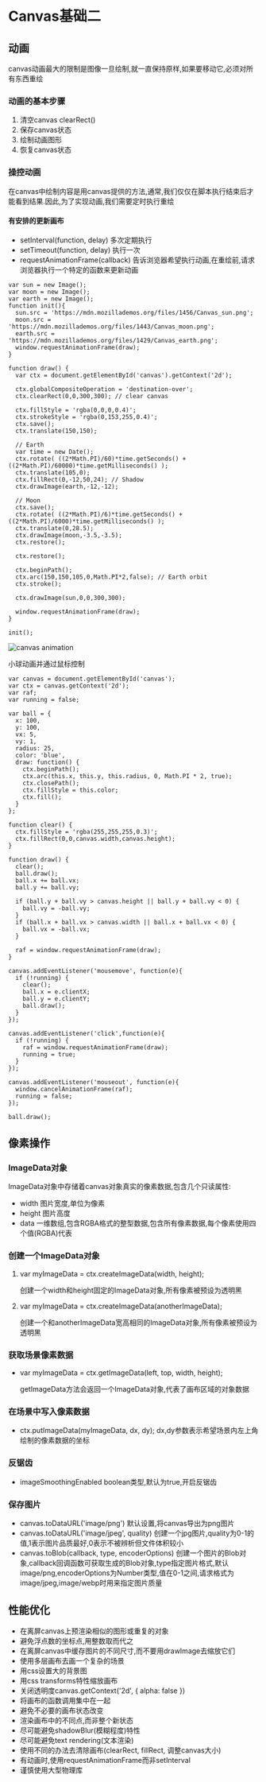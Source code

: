 # Canvas基础二

## 动画
canvas动画最大的限制是图像一旦绘制,就一直保持原样,如果要移动它,必须对所有东西重绘
### 动画的基本步骤
1. 清空canvas clearRect()
2. 保存canvas状态
3. 绘制动画图形
4. 恢复canvas状态

### 操控动画
在canvas中绘制内容是用canvas提供的方法,通常,我们仅仅在脚本执行结束后才能看到结果.因此,为了实现动画,我们需要定时执行重绘

#### 有安排的更新画布
* setInterval(function, delay) 多次定期执行
* setTimeout(function, delay) 执行一次
* requestAnimationFrame(callback) 告诉浏览器希望执行动画,在重绘前,请求浏览器执行一个特定的函数来更新动画

```
var sun = new Image();
var moon = new Image();
var earth = new Image();
function init(){
  sun.src = 'https://mdn.mozillademos.org/files/1456/Canvas_sun.png';
  moon.src = 'https://mdn.mozillademos.org/files/1443/Canvas_moon.png';
  earth.src = 'https://mdn.mozillademos.org/files/1429/Canvas_earth.png';
  window.requestAnimationFrame(draw);
}

function draw() {
  var ctx = document.getElementById('canvas').getContext('2d');

  ctx.globalCompositeOperation = 'destination-over';
  ctx.clearRect(0,0,300,300); // clear canvas

  ctx.fillStyle = 'rgba(0,0,0,0.4)';
  ctx.strokeStyle = 'rgba(0,153,255,0.4)';
  ctx.save();
  ctx.translate(150,150);

  // Earth
  var time = new Date();
  ctx.rotate( ((2*Math.PI)/60)*time.getSeconds() + ((2*Math.PI)/60000)*time.getMilliseconds() );
  ctx.translate(105,0);
  ctx.fillRect(0,-12,50,24); // Shadow
  ctx.drawImage(earth,-12,-12);

  // Moon
  ctx.save();
  ctx.rotate( ((2*Math.PI)/6)*time.getSeconds() + ((2*Math.PI)/6000)*time.getMilliseconds() );
  ctx.translate(0,28.5);
  ctx.drawImage(moon,-3.5,-3.5);
  ctx.restore();

  ctx.restore();
  
  ctx.beginPath();
  ctx.arc(150,150,105,0,Math.PI*2,false); // Earth orbit
  ctx.stroke();
 
  ctx.drawImage(sun,0,0,300,300);

  window.requestAnimationFrame(draw);
}

init();
```
![canvas animation](./images/canvas_sun.png)

小球动画并通过鼠标控制
```
var canvas = document.getElementById('canvas');
var ctx = canvas.getContext('2d');
var raf;
var running = false;

var ball = {
  x: 100,
  y: 100,
  vx: 5,
  vy: 1,
  radius: 25,
  color: 'blue',
  draw: function() {
    ctx.beginPath();
    ctx.arc(this.x, this.y, this.radius, 0, Math.PI * 2, true);
    ctx.closePath();
    ctx.fillStyle = this.color;
    ctx.fill();
  }
};

function clear() {
  ctx.fillStyle = 'rgba(255,255,255,0.3)';
  ctx.fillRect(0,0,canvas.width,canvas.height);
}

function draw() {
  clear();
  ball.draw();
  ball.x += ball.vx;
  ball.y += ball.vy;

  if (ball.y + ball.vy > canvas.height || ball.y + ball.vy < 0) {
    ball.vy = -ball.vy;
  }
  if (ball.x + ball.vx > canvas.width || ball.x + ball.vx < 0) {
    ball.vx = -ball.vx;
  }

  raf = window.requestAnimationFrame(draw);
}

canvas.addEventListener('mousemove', function(e){
  if (!running) {
    clear();
    ball.x = e.clientX;
    ball.y = e.clientY;
    ball.draw();
  }
});

canvas.addEventListener('click',function(e){
  if (!running) {
    raf = window.requestAnimationFrame(draw);
    running = true;
  }
});

canvas.addEventListener('mouseout', function(e){
  window.cancelAnimationFrame(raf);
  running = false;
});

ball.draw();
```

## 像素操作

### ImageData对象
ImageData对象中存储着canvas对象真实的像素数据,包含几个只读属性:

* width 图片宽度,单位为像素
* height 图片高度
* data 一维数组,包含RGBA格式的整型数据,包含所有像素数据,每个像素使用四个值(RGBA)代表

### 创建一个ImageData对象
1. var myImageData = ctx.createImageData(width, height);
   
   创建一个width和height固定的ImageData对象,所有像素被预设为透明黑

2. var myImageData = ctx.createImageData(anotherImageData);
   
   创建一个和anotherImageData宽高相同的ImageData对象,所有像素被预设为透明黑

### 获取场景像素数据
* var myImageData = ctx.getImageData(left, top, width, height);

  getImageData方法会返回一个ImageData对象,代表了画布区域的对象数据

### 在场景中写入像素数据

* ctx.putImageData(myImageData, dx, dy); dx,dy参数表示希望场景内左上角绘制的像素数据的坐标

### 反锯齿
* imageSmoothingEnabled  boolean类型,默认为true,开启反锯齿

### 保存图片
* canvas.toDataURL('image/png') 默认设置,将canvas导出为png图片
* canvas.toDataURL('image/jpeg', quality) 创建一个jpg图片,quality为0-1的值,1表示图片品质最好,0表示不被辨析但文件体积较小
* canvas.toBlob(callback, type, encoderOptions) 创建一个图片的Blob对象,callback回调函数可获取生成的Blob对象,type指定图片格式,默认image/png,encoderOptions为Number类型,值在0-1之间,请求格式为image/jpeg,image/webp时用来指定图片质量

## 性能优化

* 在离屏canvas上预渲染相似的图形或重复的对象
* 避免浮点数的坐标点,用整数取而代之
* 在离屏canvas中缓存图片的不同尺寸,而不要用drawImage去缩放它们
* 使用多层画布去画一个复杂的场景
* 用css设置大的背景图
* 用css transforms特性缩放画布
* 关闭透明度canvas.getContext('2d', { alpha: false })
* 将画布的函数调用集中在一起
* 避免不必要的画布状态改变
* 渲染画布中的不同点,而非整个新状态
* 尽可能避免shadowBlur(模糊程度)特性
* 尽可能避免text rendering(文本渲染)
* 使用不同的办法去清除画布(clearRect, fillRect, 调整canvas大小)
* 有动画时,使用requestAnimationFrame而非setInterval
* 谨慎使用大型物理库